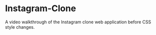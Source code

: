 # Instagram-Clone

A video walkthrough of the Instagram clone web application before CSS style changes.
